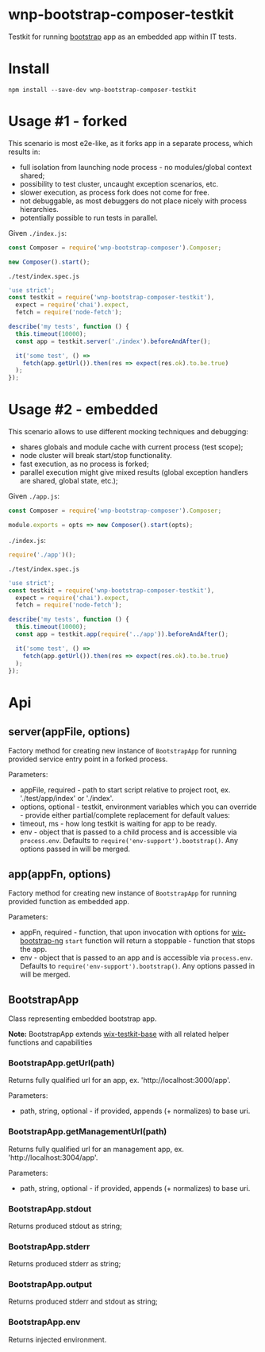 # wnp-bootstrap-composer-testkit

Testkit for running [bootstrap](../) app as an embedded app within IT tests.

# Install

```
npm install --save-dev wnp-bootstrap-composer-testkit
```

# Usage #1 - forked

This scenario is most e2e-like, as it forks app in a separate process, which results in:
 - full isolation from launching node process - no modules/global context shared;
 - possibility to test cluster, uncaught exception scenarios, etc.
 - slower execution, as process fork does not come for free.
 - not debuggable, as most debuggers do not place nicely with process hierarchies.
 - potentially possible to run tests in parallel.

Given `./index.js`:
```js
const Composer = require('wnp-bootstrap-composer').Composer;

new Composer().start();
```

`./test/index.spec.js`
```js
'use strict';
const testkit = require('wnp-bootstrap-composer-testkit'),
  expect = require('chai').expect,
  fetch = require('node-fetch');

describe('my tests', function () {
  this.timeout(10000);
  const app = testkit.server('./index').beforeAndAfter();

  it('some test', () => 
    fetch(app.getUrl()).then(res => expect(res.ok).to.be.true)
  );
});
```

# Usage #2 - embedded

This scenario allows to use different mocking techniques and debugging:
 - shares globals and module cache with current process (test scope);
 - node cluster will break start/stop functionality.
 - fast execution, as no process is forked;
 - parallel execution might give mixed results (global exception handlers are shared, global state, etc.);

Given `./app.js`:
```js
const Composer = require('wnp-bootstrap-composer').Composer;

module.exports = opts => new Composer().start(opts);
```

`./index.js`:
```js
require('./app')();
```

`./test/index.spec.js`
```js
'use strict';
const testkit = require('wnp-bootstrap-composer-testkit'),
  expect = require('chai').expect,
  fetch = require('node-fetch');

describe('my tests', function () {
  this.timeout(10000);
  const app = testkit.app(require('../app')).beforeAndAfter();

  it('some test', () => 
    fetch(app.getUrl()).then(res => expect(res.ok).to.be.true)
  );
});
```

# Api

## server(appFile, options)
Factory method for creating new instance of `BootstrapApp` for running provided service entry point in a forked process.

Parameters:
 - appFile, required - path to start script relative to project root, ex. './test/app/index' or './index'.
 - options, optional - testkit, environment variables which you can override - provide either partial/complete replacement for default values:
  - timeout, ms - how long testkit is waiting for app to be ready.
  - env - object that is passed to a child process and is accessible via `process.env`. Defaults to `require('env-support').bootstrap()`. Any options passed in will be merged.

## app(appFn, options)
Factory method for creating new instance of `BootstrapApp` for running provided function as embedded app.

Parameters:
 - appFn, required - function, that upon invocation with options for [wix-bootstrap-ng](../../bootstrap-ng/wix-bootstrap-ng) `start` function will return a stoppable - function that stops the app.
 - env - object that is passed to an app and is accessible via `process.env`. Defaults to `require('env-support').bootstrap()`. Any options passed in will be merged.

## BootstrapApp
Class representing embedded bootstrap app.

**Note:** BootstrapApp extends [wix-testkit-base](../../testing/wix-testkit-base) with all related helper functions and capabilities
 
### BootstrapApp.getUrl(path)
Returns fully qualified url for an app, ex. 'http://localhost:3000/app'.
 
Parameters:
 - path, string, optional - if provided, appends (+ normalizes) to base uri.

### BootstrapApp.getManagementUrl(path)
Returns fully qualified url for an management app, ex. 'http://localhost:3004/app'.
 
Parameters:
 - path, string, optional - if provided, appends (+ normalizes) to base uri.

### BootstrapApp.stdout
Returns produced stdout as string;

### BootstrapApp.stderr
Returns produced stderr as string;

### BootstrapApp.output
Returns produced stderr and stdout as string;

### BootstrapApp.env
Returns injected environment.